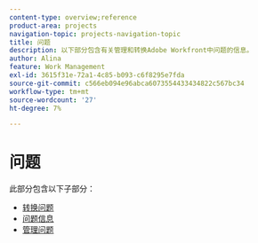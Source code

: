 ```yaml
---
content-type: overview;reference
product-area: projects
navigation-topic: projects-navigation-topic
title: 问题
description: 以下部分包含有关管理和转换Adobe Workfront中问题的信息。
author: Alina
feature: Work Management
exl-id: 3615f31e-72a1-4c85-b093-c6f8295e7fda
source-git-commit: c566eb094e96abca6073554433434822c567bc34
workflow-type: tm+mt
source-wordcount: '27'
ht-degree: 7%

---
```


# 问题

此部分包含以下子部分：

* [转换问题](../../manage-work/issues/convert-issues/convert-issues-overview.md)
* [问题信息](../../manage-work/issues/issue-information/issue-info-overview.md)
* [管理问题](../../manage-work/issues/manage-issues/manage-issues-overview.md)

